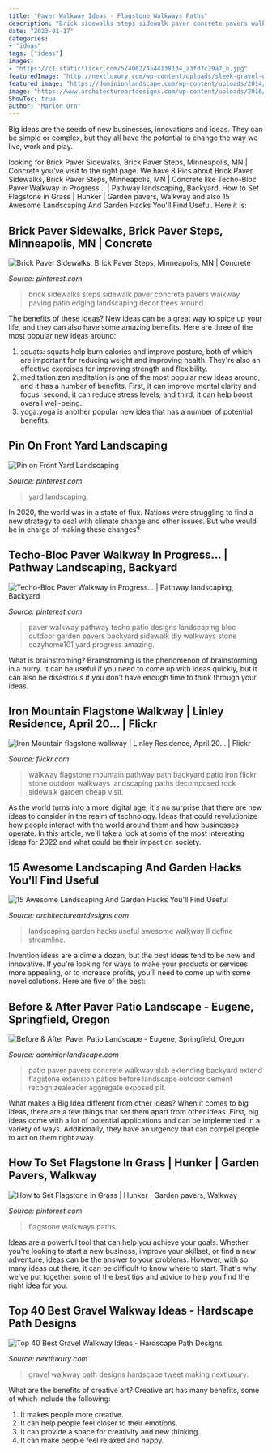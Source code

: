 ```yaml
---
title: "Paver Walkway Ideas - Flagstone Walkways Paths"
description: "Brick sidewalks steps sidewalk paver concrete pavers walkway paving patio edging landscaping decor trees around"
date: "2023-01-17"
categories:
- "ideas"
tags: ["ideas"]
images:
- "https://c1.staticflickr.com/5/4062/4544138134_a3fd7c29a7_b.jpg"
featuredImage: "http://nextluxury.com/wp-content/uploads/sleek-gravel-walkway-ideas.jpg"
featured_image: "https://dominionlandscape.com/wp-content/uploads/2014/01/paver-landscape2.jpg"
image: "https://www.architectureartdesigns.com/wp-content/uploads/2016/11/15-Awesome-Landscaping-And-Garden-Hacks-Youll-Find-Useful-4.jpg"
ShowToc: true
author: "Marion Orn"
---
```



Big ideas are the seeds of new businesses, innovations and ideas. They can be simple or complex, but they all have the potential to change the way we live, work and play.

	

		
looking for Brick Paver Sidewalks, Brick Paver Steps, Minneapolis, MN | Concrete you've visit to the right page. We have 8 Pics about Brick Paver Sidewalks, Brick Paver Steps, Minneapolis, MN | Concrete like Techo-Bloc Paver Walkway in Progress... | Pathway landscaping, Backyard, How to Set Flagstone in Grass | Hunker | Garden pavers, Walkway and also 15 Awesome Landscaping And Garden Hacks You&#039;ll Find Useful. Here it is:
		
    
## Brick Paver Sidewalks, Brick Paver Steps, Minneapolis, MN | Concrete

<img loading=lazy src="https://i.pinimg.com/736x/4d/f4/65/4df46506823110cb9e1a343147ef3810--brick-sidewalk-brick-pavers.jpg" onerror="this.onerror=null;this.src='https://tse1.mm.bing.net/th?id=OIP.cuboj9q6RcCTdmCMN77NvwHaJ6&amp;pid=15.1';" alt="Brick Paver Sidewalks, Brick Paver Steps, Minneapolis, MN | Concrete">

_Source: pinterest.com_

>brick sidewalks steps sidewalk paver concrete pavers walkway paving patio edging landscaping decor trees around. 

	

The benefits of these ideas?
New ideas can be a great way to spice up your life, and they can also have some amazing benefits. Here are three of the most popular new ideas around: 
1. squats: squats help burn calories and improve posture, both of which are important for reducing weight and improving health. They're also an effective exercises for improving strength and flexibility. 
2. meditation:zen meditation is one of the most popular new ideas around, and it has a number of benefits. First, it can improve mental clarity and focus; second, it can reduce stress levels; and third, it can help boost overall well-being. 
3. yoga:yoga is another popular new idea that has a number of potential benefits.

    
## Pin On Front Yard Landscaping

<img loading=lazy src="https://i.pinimg.com/736x/75/37/86/753786ac4a8674aa25d89b4cc023ac90.jpg" onerror="this.onerror=null;this.src='https://tse2.mm.bing.net/th?id=OIP.uMiUpTXIGya7XLbMhO7PpQHaLj&amp;pid=15.1';" alt="Pin on Front Yard Landscaping">

_Source: pinterest.com_

>yard landscaping. 

	

In 2020, the world was in a state of flux. Nations were struggling to find a new strategy to deal with climate change and other issues. But who would be in charge of making these changes?

    
## Techo-Bloc Paver Walkway In Progress... | Pathway Landscaping, Backyard

<img loading=lazy src="https://i.pinimg.com/736x/da/c7/e2/dac7e2997fd73c9228a77af3b99e6fa3--paver-walkway-walkways.jpg" onerror="this.onerror=null;this.src='https://tse3.mm.bing.net/th?id=OIP.u2r0RffHXn0xwHW0RdBxBgHaNK&amp;pid=15.1';" alt="Techo-Bloc Paver Walkway in Progress... | Pathway landscaping, Backyard">

_Source: pinterest.com_

>paver walkway pathway techo patio designs landscaping bloc outdoor garden pavers backyard sidewalk diy walkways stone cozyhome101 yard progress amazing. 

	

What is brainstroming? Brainstroming is the phenomenon of brainstorming in a hurry. It can be useful if you need to come up with ideas quickly, but it can also be disastrous if you don’t have enough time to think through your ideas.

    
## Iron Mountain Flagstone Walkway | Linley Residence, April 20… | Flickr

<img loading=lazy src="https://c1.staticflickr.com/5/4062/4544138134_a3fd7c29a7_b.jpg" onerror="this.onerror=null;this.src='https://tse3.mm.bing.net/th?id=OIP.8zQmFwh704trKuu7Zw3QlQHaJ4&amp;pid=15.1';" alt="Iron Mountain flagstone walkway | Linley Residence, April 20… | Flickr">

_Source: flickr.com_

>walkway flagstone mountain pathway path backyard patio iron flickr stone outdoor walkways landscaping paths decomposed rock sidewalk garden cheap visit. 

	

As the world turns into a more digital age, it's no surprise that there are new ideas to consider in the realm of technology. Ideas that could revolutionize how people interact with the world around them and how businesses operate. In this article, we'll take a look at some of the most interesting ideas for 2022 and what could be their impact on society.

    
## 15 Awesome Landscaping And Garden Hacks You&#039;ll Find Useful

<img loading=lazy src="https://www.architectureartdesigns.com/wp-content/uploads/2016/11/15-Awesome-Landscaping-And-Garden-Hacks-Youll-Find-Useful-4.jpg" onerror="this.onerror=null;this.src='https://tse4.mm.bing.net/th?id=OIP.OZIFZfsGbm5r1eZ1JKuy3QHaJ3&amp;pid=15.1';" alt="15 Awesome Landscaping And Garden Hacks You&#039;ll Find Useful">

_Source: architectureartdesigns.com_

>landscaping garden hacks useful awesome walkway ll define streamline. 

	

Invention ideas are a dime a dozen, but the best ideas tend to be new and innovative. If you're looking for ways to make your products or services more appealing, or to increase profits, you'll need to come up with some novel solutions. Here are five of the best: 

    
## Before &amp; After Paver Patio Landscape - Eugene, Springfield, Oregon

<img loading=lazy src="https://dominionlandscape.com/wp-content/uploads/2014/01/paver-landscape2.jpg" onerror="this.onerror=null;this.src='https://tse3.mm.bing.net/th?id=OIP.jJUXKLAqFCbgnoSnvbu80QHaFj&amp;pid=15.1';" alt="Before &amp; After Paver Patio Landscape - Eugene, Springfield, Oregon">

_Source: dominionlandscape.com_

>patio paver pavers concrete walkway slab extending backyard extend flagstone extension patios before landscape outdoor cement recognizealeader aggregate exposed pit. 

	

What makes a Big Idea different from other ideas?
When it comes to big ideas, there are a few things that set them apart from other ideas. First, big ideas come with a lot of potential applications and can be implemented in a variety of ways. Additionally, they have an urgency that can compel people to act on them right away.

    
## How To Set Flagstone In Grass | Hunker | Garden Pavers, Walkway

<img loading=lazy src="https://i.pinimg.com/736x/d6/5c/d0/d65cd0b17182bebcd7833f06d70ab1ad.jpg" onerror="this.onerror=null;this.src='https://tse2.mm.bing.net/th?id=OIP.EPrtubx3wlXLSWQRcCujNAHaLG&amp;pid=15.1';" alt="How to Set Flagstone in Grass | Hunker | Garden pavers, Walkway">

_Source: pinterest.com_

>flagstone walkways paths. 

	

Ideas are a powerful tool that can help you achieve your goals. Whether you're looking to start a new business, improve your skillset, or find a new adventure, ideas can be the answer to your problems. However, with so many ideas out there, it can be difficult to know where to start. That's why we've put together some of the best tips and advice to help you find the right idea for you.

    
## Top 40 Best Gravel Walkway Ideas - Hardscape Path Designs

<img loading=lazy src="http://nextluxury.com/wp-content/uploads/sleek-gravel-walkway-ideas.jpg" onerror="this.onerror=null;this.src='https://tse2.mm.bing.net/th?id=OIP.7JckR6p1-wan7-F59zl_SQAAAA&amp;pid=15.1';" alt="Top 40 Best Gravel Walkway Ideas - Hardscape Path Designs">

_Source: nextluxury.com_

>gravel walkway path designs hardscape tweet making nextluxury. 

	

What are the benefits of creative art?
Creative art has many benefits, some of which include the following: 
1. It makes people more creative.
2. It can help people feel closer to their emotions.
3. It can provide a space for creativity and new thinking.
4. It can make people feel relaxed and happy.

